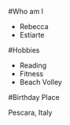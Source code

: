 #Who am I

* Rebecca
* Estiarte

#Hobbies

* Reading
* Fitness
* Beach Volley

#Birthday Place

Pescara, Italy